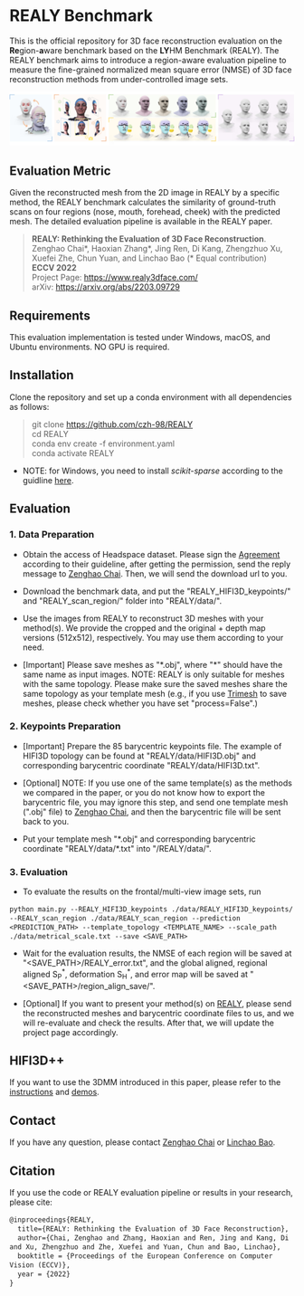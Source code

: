 # REALY Benchmark

This is the official repository for 3D face reconstruction evaluation on the **Re**gion-**a**ware benchmark based on the **LY**HM Benchmark (REALY). The REALY benchmark aims to introduce a region-aware evaluation pipeline to measure the fine-grained normalized mean square error (NMSE) of 3D face reconstruction methods from under-controlled image sets.
<p align="center"> 
<img src="./img/pipeline.jpg">
</p>


## Evaluation Metric

Given the reconstructed mesh from the 2D image in REALY by a specific method, the REALY benchmark calculates the similarity of ground-truth scans on four regions (nose, mouth, forehead, cheek) with the predicted mesh. The detailed evaluation pipeline is available in the REALY paper.

> **REALY: Rethinking the Evaluation of 3D Face Reconstruction**.\
> Zenghao Chai*, Haoxian Zhang*, Jing Ren, Di Kang, Zhengzhuo Xu, Xuefei Zhe, Chun Yuan, and Linchao Bao (* Equal contribution) \
> **ECCV 2022** \
> Project Page: https://www.realy3dface.com/ \
> arXiv: https://arxiv.org/abs/2203.09729

## Requirements
This evaluation implementation is tested under Windows, macOS, and Ubuntu environments. NO GPU is required.


## Installation
Clone the repository and set up a conda environment with all dependencies as follows:

> git clone https://github.com/czh-98/REALY \
> cd REALY \
> conda env create -f environment.yaml \
> conda activate REALY

- NOTE: for Windows, you need to install *scikit-sparse* according to the guidline [here](https://github.com/EmJay276/scikit-sparse).


## Evaluation
### 1. Data Preparation
- Obtain the access of Headspace dataset. Please sign the [Agreement](https://www-users.cs.york.ac.uk/~nep/research/LYHM/) according to their guideline, after getting the permission, send the reply message to [Zenghao Chai](mailto:zenghaochai@gmail.com). Then, we will send the download url to you.

- Download the benchmark data, and put the "REALY_HIFI3D_keypoints/" and "REALY_scan_region/" folder into "REALY/data/".

- Use the images from REALY to reconstruct 3D meshes with your method(s). We provide the cropped and the original + depth map versions (512x512), respectively. You may use them according to your need.

- [Important] Please save meshes as "\*.obj", where "\*" should have the same name as input images. NOTE: REALY is only suitable for meshes with the same topology. Please make sure the saved meshes share the same topology as your template mesh (e.g., if you use [Trimesh](https://trimsh.org/trimesh.html) to save meshes, please check whether you have set "process=False".)

### 2. Keypoints Preparation
- [Important] Prepare the 85 barycentric keypoints file. The example of HIFI3D topology can be found at "REALY/data/HIFI3D.obj" and corresponding barycentric coordinate "REALY/data/HIFI3D.txt". 
   
- [Optional] NOTE: If you use one of the same template(s) as the methods we compared in the paper, or you do not know how to export the barycentric file, you may ignore this step, and send one template mesh (".obj" file) to [Zenghao Chai](mailto:zenghaochai@gmail.com), and then the barycentric file will be sent back to you.

- Put your template mesh "\*.obj" and corresponding barycentric coordinate "REALY/data/*.txt" into "/REALY/data/".

### 3. Evaluation
- To evaluate the results on the frontal/multi-view image sets, run
```
python main.py --REALY_HIFI3D_keypoints ./data/REALY_HIFI3D_keypoints/ --REALY_scan_region ./data/REALY_scan_region --prediction <PREDICTION_PATH> --template_topology <TEMPLATE_NAME> --scale_path ./data/metrical_scale.txt --save <SAVE_PATH>
```

- Wait for the evaluation results, the NMSE of each region will be saved at "<SAVE_PATH>/REALY_error.txt", and the global aligned, regional aligned S<sub>P</sub><sup>\*</sup>, deformation S<sub>H</sub><sup>\*</sup>, and error map will be saved at "<SAVE_PATH>/region_align_save/".

- [Optional] If you want to present your method(s) on [REALY](https://www.realy3dface.com/), please send the reconstructed meshes and barycentric coordinate files to us, and we will re-evaluate and check the results. After that, we will update the project page accordingly.

## HIFI3D++
If you want to use the 3DMM introduced in this paper, please refer to the [instructions](./HIFI3D%2B%2B/README.md) and [demos](https://github.com/tencent-ailab/hifi3dface).

## Contact

If you have any question, please contact [Zenghao Chai](https://zenghaochai.com/) or [Linchao Bao](https://linchaobao.github.io/).



## Citation


If you use the code or REALY evaluation pipeline or results in your research, please cite:


```
@inproceedings{REALY,
  title={REALY: Rethinking the Evaluation of 3D Face Reconstruction},
  author={Chai, Zenghao and Zhang, Haoxian and Ren, Jing and Kang, Di and Xu, Zhengzhuo and Zhe, Xuefei and Yuan, Chun and Bao, Linchao},
  booktitle = {Proceedings of the European Conference on Computer Vision (ECCV)},
  year = {2022}
}
```



